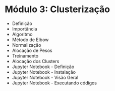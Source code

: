 # Módulo 3: Clusterização

* Definição
* Importância
* Algoritmo
* Método de Elbow
* Normalização
* Alocação de Pesos
* Treinamento
* Alocação dos Clusters
* Jupyter Notebook - Definição
* Jupyter Notebook - Instalação
* Jupyter Notebook - Visão Geral
* Jupyter Notebook - Executando códigos
